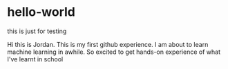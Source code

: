 # hello-world
this is just for testing

Hi this is Jordan. This is my first github experience.
I am about to learn machine learning in awhile.
So excited to get hands-on experience of what I've learnt in school

